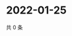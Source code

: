 # 2022-01-25

共 0 条

<!-- BEGIN WEIBO -->
<!-- 最后更新时间 Tue Jan 25 2022 14:17:19 GMT+0800 (China Standard Time) -->

<!-- END WEIBO -->
